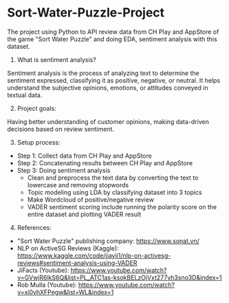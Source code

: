 # Sort-Water-Puzzle-Project
The project using Python to API review data from CH Play and AppStore of the game "Sort Water Puzzle" and doing EDA, sentiment analysis with this dataset.
1. What is sentiment analysis?

Sentiment analysis is the process of analyzing text to determine the sentiment expressed, classifying it as positive, negative, or neutral. It helps understand the subjective opinions, emotions, or attitudes conveyed in textual data.

2. Project goals:

Having better understanding of customer opinions, making data-driven decisions based on review sentiment.

3. Setup process:
- Step 1: Collect data from CH Play and AppStore
- Step 2: Concatenating results between CH Play and AppStore
- Step 3: Doing sentiment analysis
  - Clean and preprocess the text data by converting the text to lowercase and removing stopwords
  - Topic modeling using LDA by classifying dataset into 3 topics
  - Make Wordcloud of positive/negative review
  - VADER sentiment scoring include running the polarity score on the entire dataset and plotting VADER result

4.  References:
- "Sort Water Puzzle" publishing company: https://www.sonat.vn/
- NLP on ActiveSG Reviews (Kaggle): https://www.kaggle.com/code/jiayii1/nlp-on-activesg-reviews#sentiment-analysis-using-VADER
- JiFacts (Youtube): https://www.youtube.com/watch?v=GVwjR6lkS6Q&list=PL_ATC1as-ksokBELzOjVxt277vh3sno3D&index=1
- Rob Mulla (Youtube): https://www.youtube.com/watch?v=xi0vhXFPegw&list=WL&index=1
